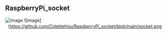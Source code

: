 ## RaspberryPi_socket

![image](https://user-images.githubusercontent.com/101647874/209623970-b6a2960d-3de0-4c93-a3cf-b862c2aee352.png)
![image] （https://github.com/ColetteHsu/RaspberryPi_socket/blob/main/socket.png
